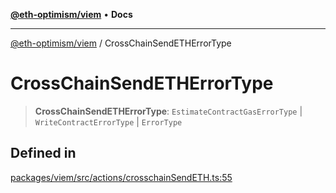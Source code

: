 [**@eth-optimism/viem**](../README.md) • **Docs**

***

[@eth-optimism/viem](../README.md) / CrossChainSendETHErrorType

# CrossChainSendETHErrorType

> **CrossChainSendETHErrorType**: `EstimateContractGasErrorType` \| `WriteContractErrorType` \| `ErrorType`

## Defined in

[packages/viem/src/actions/crosschainSendETH.ts:55](https://github.com/ethereum-optimism/ecosystem/blob/6d6302cd415cfc874f1d86fa22a309bdd9314531/packages/viem/src/actions/crosschainSendETH.ts#L55)
